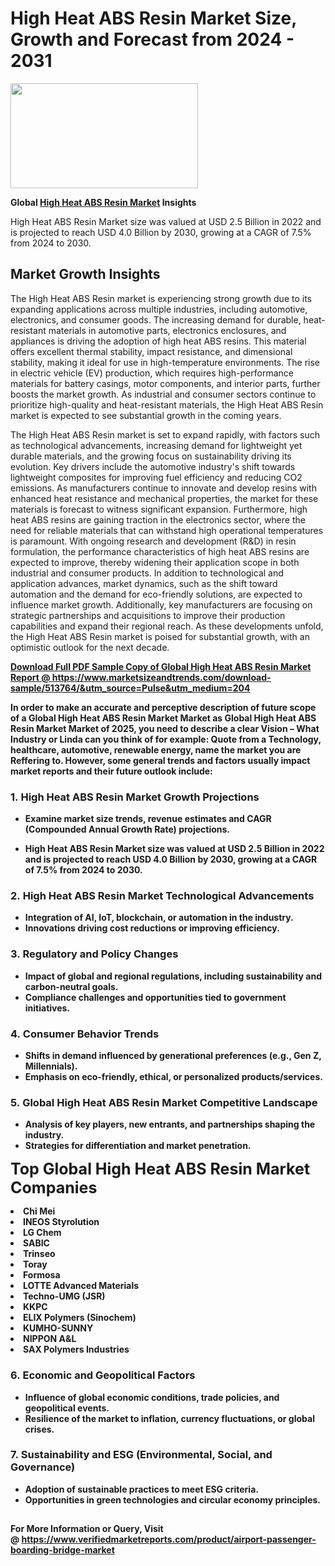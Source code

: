 <H1>High Heat ABS Resin Market Size, Growth and Forecast from 2024 - 2031</H1><img class="aligncenter size-medium wp-image-584254" src="https://thirdeyenews.in/wp-content/uploads/2024/09/Global-Market-Research-300x168.jpeg" alt="" width="300" height="168" /><p><strong>Global&nbsp;<a href="https://www.marketsizeandtrends.com/download-sample/513764/&amp;utm_source=Pulse&amp;utm_medium=204">High Heat ABS Resin Market</a> Insights</strong></p><p>High Heat ABS Resin Market size was valued at USD 2.5 Billion in 2022 and is projected to reach USD 4.0 Billion by 2030, growing at a CAGR of 7.5% from 2024 to 2030.</p><p><h2>Market Growth Insights</h2> <p>The High Heat ABS Resin market is experiencing strong growth due to its expanding applications across multiple industries, including automotive, electronics, and consumer goods. The increasing demand for durable, heat-resistant materials in automotive parts, electronics enclosures, and appliances is driving the adoption of high heat ABS resins. This material offers excellent thermal stability, impact resistance, and dimensional stability, making it ideal for use in high-temperature environments. The rise in electric vehicle (EV) production, which requires high-performance materials for battery casings, motor components, and interior parts, further boosts the market growth. As industrial and consumer sectors continue to prioritize high-quality and heat-resistant materials, the High Heat ABS Resin market is expected to see substantial growth in the coming years.</p> <p><strong><a href="#"></a></strong></p> <p>The High Heat ABS Resin market is set to expand rapidly, with factors such as technological advancements, increasing demand for lightweight yet durable materials, and the growing focus on sustainability driving its evolution. Key drivers include the automotive industry's shift towards lightweight composites for improving fuel efficiency and reducing CO2 emissions. As manufacturers continue to innovate and develop resins with enhanced heat resistance and mechanical properties, the market for these materials is forecast to witness significant expansion. Furthermore, high heat ABS resins are gaining traction in the electronics sector, where the need for reliable materials that can withstand high operational temperatures is paramount. With ongoing research and development (R&D) in resin formulation, the performance characteristics of high heat ABS resins are expected to improve, thereby widening their application scope in both industrial and consumer products. In addition to technological and application advances, market dynamics, such as the shift toward automation and the demand for eco-friendly solutions, are expected to influence market growth. Additionally, key manufacturers are focusing on strategic partnerships and acquisitions to improve their production capabilities and expand their regional reach. As these developments unfold, the High Heat ABS Resin market is poised for substantial growth, with an optimistic outlook for the next decade.</p> <p><strong><a href="#"></p><p><span class=""><strong>Download Full PDF Sample Copy of Global High Heat ABS Resin Market Report</strong> @ <a href="https://www.marketsizeandtrends.com/download-sample/513764/&amp;utm_source=Pulse&amp;utm_medium=204" target="_blank">https://www.marketsizeandtrends.com/download-sample/513764/&amp;utm_source=Pulse&amp;utm_medium=204</a></span></p><p>In order to make an accurate and perceptive description of future scope of a Global&nbsp;High Heat ABS Resin Market Market as Global&nbsp;High Heat ABS Resin Market Market of 2025, you need to describe a clear Vision &ndash; What Industry or Linda can you think of for example: Quote from a Technology, healthcare, automotive, renewable energy, name the market you are Reffering to. However, some general trends and factors usually impact market reports and their future outlook include:</p><h3>1.&nbsp;<strong>High Heat ABS Resin Market Growth Projections</strong></h3><ul><li>Examine market size trends, revenue estimates and CAGR (Compounded Annual Growth Rate) projections.</li><li><p>High Heat ABS Resin Market size was valued at USD 2.5 Billion in 2022 and is projected to reach USD 4.0 Billion by 2030, growing at a CAGR of 7.5% from 2024 to 2030.</p></li></ul><h3>2.&nbsp;<strong>High Heat ABS Resin Market Technological Advancements</strong></h3><ul><li>Integration of AI, IoT, blockchain, or automation in the industry.</li><li>Innovations driving cost reductions or improving efficiency.</li></ul><h3>3.&nbsp;<strong>Regulatory and Policy Changes</strong></h3><ul><li>Impact of global and regional regulations, including sustainability and carbon-neutral goals.</li><li>Compliance challenges and opportunities tied to government initiatives.</li></ul><h3>4.&nbsp;<strong>Consumer Behavior Trends</strong></h3><ul><li>Shifts in demand influenced by generational preferences (e.g., Gen Z, Millennials).</li><li>Emphasis on eco-friendly, ethical, or personalized products/services.</li></ul><h3>5.&nbsp;<strong>Global High Heat ABS Resin Market Competitive Landscape</strong></h3><ul><li>Analysis of key players, new entrants, and partnerships shaping the industry.</li><li>Strategies for differentiation and market penetration.</li></ul><p data-pm-slice="1 1 []"><span style="color: inherit; font-family: inherit; font-size: 25px;">Top Global High Heat ABS Resin Market Companies</span></p><div class="" data-test-id=""><p><li>Chi Mei</li><li> INEOS Styrolution</li><li> LG Chem</li><li> SABIC</li><li> Trinseo</li><li> Toray</li><li> Formosa</li><li> LOTTE Advanced Materials</li><li> Techno-UMG (JSR)</li><li> KKPC</li><li> ELIX Polymers (Sinochem)</li><li> KUMHO-SUNNY</li><li> NIPPON A&L</li><li> SAX Polymers Industries</li></p></div><h3>6.&nbsp;<strong>Economic and Geopolitical Factors</strong></h3><ul><li>Influence of global economic conditions, trade policies, and geopolitical events.</li><li>Resilience of the market to inflation, currency fluctuations, or global crises.</li></ul><h3>7.&nbsp;<strong>Sustainability and ESG (Environmental, Social, and Governance)</strong></h3><ul><li>Adoption of sustainable practices to meet ESG criteria.</li><li>Opportunities in green technologies and circular economy principles.</li></ul><h2><strong style="font-size: 14px;">For More Information or Query, Visit @&nbsp;</strong><a style="background-color: #ffffff; font-size: 14px;" href="https://www.marketsizeandtrends.com/report/high-heat-abs-resin-market/" target="_blank">https://www.verifiedmarketreports.com/product/airport-passenger-boarding-bridge-market</a></h2>
